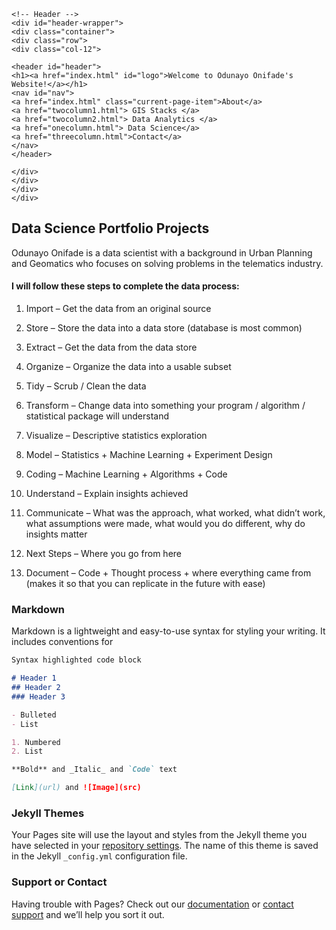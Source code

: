 </head>
<body>
	<div id="page-wrapper">

	<!-- Header -->
	<div id="header-wrapper">
	<div class="container">
	<div class="row">
	<div class="col-12">

	<header id="header">
	<h1><a href="index.html" id="logo">Welcome to Odunayo Onifade's Website!</a></h1>
	<nav id="nav">
	<a href="index.html" class="current-page-item">About</a>
	<a href="twocolumn1.html"> GIS Stacks </a>
	<a href="twocolumn2.html"> Data Analytics </a>
	<a href="onecolumn.html"> Data Science</a>
	<a href="threecolumn.html">Contact</a>
	</nav>
	</header>

	</div>
	</div>
	</div>
	</div>


## Data Science Portfolio Projects

Odunayo Onifade is a data scientist with a background in Urban Planning and Geomatics who focuses on solving problems in the telematics industry.  

#### I will follow these steps to complete the data process:

1. Import – Get the data from an original source

2. Store – Store the data into a data store (database is most common)

3. Extract – Get the data from the data store

4. Organize – Organize the data into a usable subset

5. Tidy – Scrub / Clean the data

6. Transform – Change data into something your program / algorithm / statistical package will understand

7. Visualize – Descriptive statistics exploration

8. Model – Statistics + Machine Learning + Experiment Design

9. Coding – Machine Learning + Algorithms + Code

10. Understand – Explain insights achieved

11. Communicate – What was the approach, what worked, what didn’t work, what assumptions were made, what would you do different, why do insights matter

12. Next Steps – Where you go from here

13. Document – Code + Thought process + where everything came from (makes it so that you can replicate in the future with ease)


### Markdown

Markdown is a lightweight and easy-to-use syntax for styling your writing. It includes conventions for

```markdown
Syntax highlighted code block

# Header 1
## Header 2
### Header 3

- Bulleted
- List

1. Numbered
2. List

**Bold** and _Italic_ and `Code` text

[Link](url) and ![Image](src)
```

### Jekyll Themes

Your Pages site will use the layout and styles from the Jekyll theme you have selected in your [repository settings](https://github.com/Krismars19/krismars.github.io/settings). The name of this theme is saved in the Jekyll `_config.yml` configuration file.

### Support or Contact

Having trouble with Pages? Check out our [documentation](https://docs.github.com/categories/github-pages-basics/) or [contact support](https://github.com/contact) and we’ll help you sort it out.
